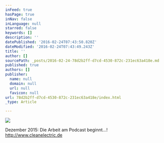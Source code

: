 ```yaml
---
inFeed: true
hasPage: true
inNav: false
inLanguage: null
starred: false
keywords: []
description: ''
datePublished: '2016-02-24T07:43:50.820Z'
dateModified: '2016-02-24T07:43:49.243Z'
title: ''
author: []
sourcePath: _posts/2016-02-24-78d2b2ff-d7cd-4530-872c-231ec63a418e.md
published: true
authors: []
publisher:
  name: null
  domain: null
  url: null
  favicon: null
url: 78d2b2ff-d7cd-4530-872c-231ec63a418e/index.html
_type: Article

---
```

![](https://the-grid-user-content.s3-us-west-2.amazonaws.com/36cc5e94-5843-45a7-901c-2caf967b5827.png)

Dezember 2015: Die Arbeit am Podcast beginnt...!  
http://www.cleanelectric.de